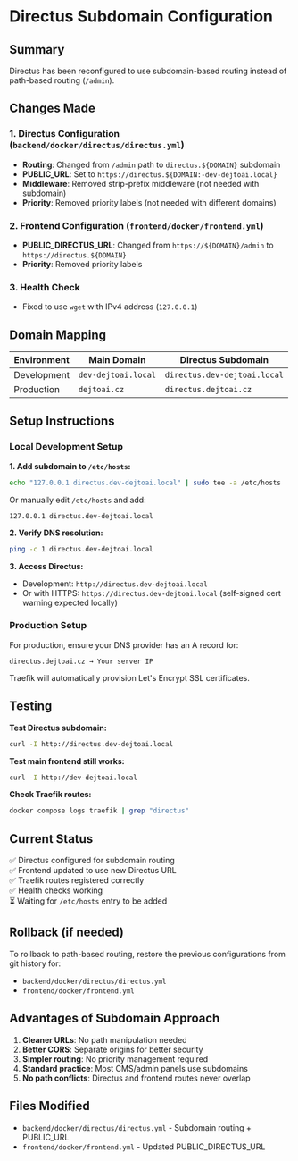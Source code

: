 # Directus Subdomain Configuration

## Summary

Directus has been reconfigured to use subdomain-based routing instead of path-based routing (`/admin`).

## Changes Made

### 1. Directus Configuration (`backend/docker/directus/directus.yml`)

- **Routing**: Changed from `/admin` path to `directus.${DOMAIN}` subdomain
- **PUBLIC_URL**: Set to `https://directus.${DOMAIN:-dev-dejtoai.local}`
- **Middleware**: Removed strip-prefix middleware (not needed with subdomain)
- **Priority**: Removed priority labels (not needed with different domains)

### 2. Frontend Configuration (`frontend/docker/frontend.yml`)

- **PUBLIC_DIRECTUS_URL**: Changed from `https://${DOMAIN}/admin` to `https://directus.${DOMAIN}`
- **Priority**: Removed priority labels

### 3. Health Check

- Fixed to use `wget` with IPv4 address (`127.0.0.1`)

## Domain Mapping

| Environment | Main Domain | Directus Subdomain |
|-------------|-------------|-------------------|
| Development | `dev-dejtoai.local` | `directus.dev-dejtoai.local` |
| Production  | `dejtoai.cz` | `directus.dejtoai.cz` |

## Setup Instructions

### Local Development Setup

**1. Add subdomain to `/etc/hosts`:**

```bash
echo "127.0.0.1 directus.dev-dejtoai.local" | sudo tee -a /etc/hosts
```

Or manually edit `/etc/hosts` and add:
```
127.0.0.1 directus.dev-dejtoai.local
```

**2. Verify DNS resolution:**

```bash
ping -c 1 directus.dev-dejtoai.local
```

**3. Access Directus:**

- Development: `http://directus.dev-dejtoai.local`
- Or with HTTPS: `https://directus.dev-dejtoai.local` (self-signed cert warning expected locally)

### Production Setup

For production, ensure your DNS provider has an A record for:
```
directus.dejtoai.cz → Your server IP
```

Traefik will automatically provision Let's Encrypt SSL certificates.

## Testing

**Test Directus subdomain:**
```bash
curl -I http://directus.dev-dejtoai.local
```

**Test main frontend still works:**
```bash
curl -I http://dev-dejtoai.local
```

**Check Traefik routes:**
```bash
docker compose logs traefik | grep "directus"
```

## Current Status

✅ Directus configured for subdomain routing  
✅ Frontend updated to use new Directus URL  
✅ Traefik routes registered correctly  
✅ Health checks working  
⏳ Waiting for `/etc/hosts` entry to be added  

## Rollback (if needed)

To rollback to path-based routing, restore the previous configurations from git history for:
- `backend/docker/directus/directus.yml`
- `frontend/docker/frontend.yml`

## Advantages of Subdomain Approach

1. **Cleaner URLs**: No path manipulation needed
2. **Better CORS**: Separate origins for better security
3. **Simpler routing**: No priority management required
4. **Standard practice**: Most CMS/admin panels use subdomains
5. **No path conflicts**: Directus and frontend routes never overlap

## Files Modified

- `backend/docker/directus/directus.yml` - Subdomain routing + PUBLIC_URL
- `frontend/docker/frontend.yml` - Updated PUBLIC_DIRECTUS_URL

